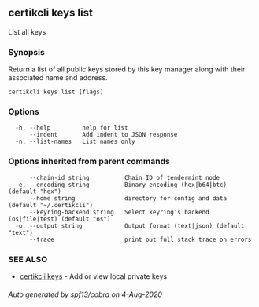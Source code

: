 ## certikcli keys list

List all keys

### Synopsis

Return a list of all public keys stored by this key manager
along with their associated name and address.

```
certikcli keys list [flags]
```

### Options

```
  -h, --help         help for list
      --indent       Add indent to JSON response
  -n, --list-names   List names only
```

### Options inherited from parent commands

```
      --chain-id string          Chain ID of tendermint node
  -e, --encoding string          Binary encoding (hex|b64|btc) (default "hex")
      --home string              directory for config and data (default "~/.certikcli")
      --keyring-backend string   Select keyring's backend (os|file|test) (default "os")
  -o, --output string            Output format (text|json) (default "text")
      --trace                    print out full stack trace on errors
```

### SEE ALSO

* [certikcli keys](certikcli_keys.md)	 - Add or view local private keys

###### Auto generated by spf13/cobra on 4-Aug-2020
